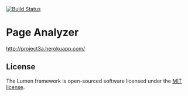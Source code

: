 [![Build Status](https://travis-ci.org/kulikov98/project-lvl3-s460.svg?branch=master)](https://travis-ci.org/kulikov98/project-lvl3-s460)

# Page Analyzer

http://project3a.herokuapp.com/

## License

The Lumen framework is open-sourced software licensed under the [MIT license](https://opensource.org/licenses/MIT).
